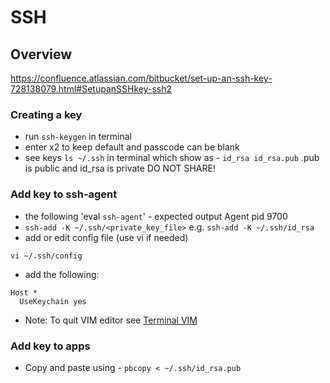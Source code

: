 # SSH

## Overview
https://confluence.atlassian.com/bitbucket/set-up-an-ssh-key-728138079.html#SetupanSSHkey-ssh2

### Creating a key
* run `ssh-keygen` in terminal
* enter x2 to keep default and passcode can be blank
* see keys `ls ~/.ssh` in terminal which show as - `id_rsa id_rsa.pub` .pub is public and id_rsa is private DO NOT SHARE!

### Add key to ssh-agent
* the following 'eval `ssh-agent`' - expected output Agent pid 9700
* `ssh-add -K ~/.ssh/<private_key_file>` e.g. `ssh-add -K ~/.ssh/id_rsa`
* add or edit config file (use vi if needed)
```
vi ~/.ssh/config
```
* add the following:
```
Host *
  UseKeychain yes
```

* Note: To quit VIM editor see [Terminal VIM](../TERMINAL/README.md#VIM)

### Add key to apps
* Copy and paste using - `pbcopy < ~/.ssh/id_rsa.pub` 